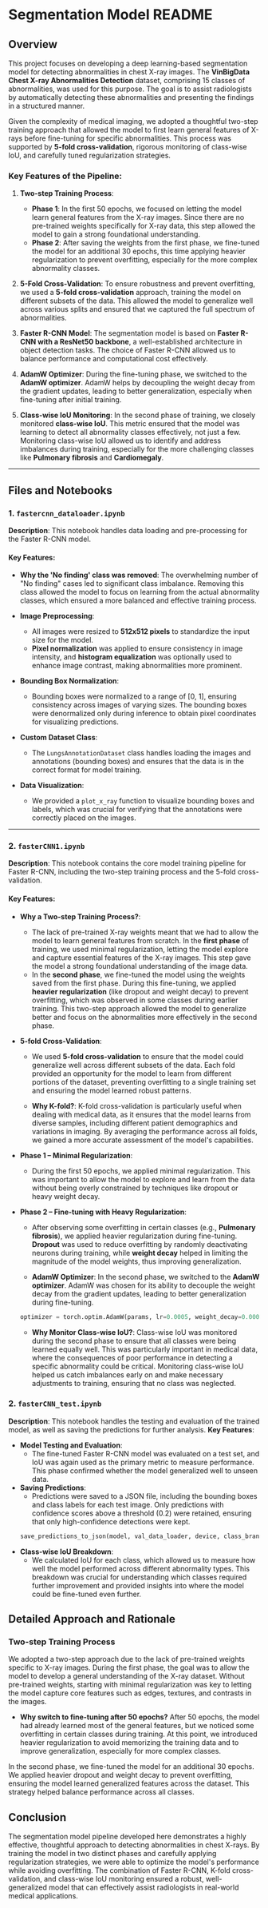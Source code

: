 # Segmentation Model README

## Overview

This project focuses on developing a deep learning-based segmentation model for detecting abnormalities in chest X-ray images. The **VinBigData Chest X-ray Abnormalities Detection** dataset, comprising 15 classes of abnormalities, was used for this purpose. The goal is to assist radiologists by automatically detecting these abnormalities and presenting the findings in a structured manner.

Given the complexity of medical imaging, we adopted a thoughtful two-step training approach that allowed the model to first learn general features of X-rays before fine-tuning for specific abnormalities. This process was supported by **5-fold cross-validation**, rigorous monitoring of class-wise IoU, and carefully tuned regularization strategies.

### Key Features of the Pipeline:
1. **Two-step Training Process**: 
   - **Phase 1**: In the first 50 epochs, we focused on letting the model learn general features from the X-ray images. Since there are no pre-trained weights specifically for X-ray data, this step allowed the model to gain a strong foundational understanding.
   - **Phase 2**: After saving the weights from the first phase, we fine-tuned the model for an additional 30 epochs, this time applying heavier regularization to prevent overfitting, especially for the more complex abnormality classes.

2. **5-Fold Cross-Validation**: To ensure robustness and prevent overfitting, we used a **5-fold cross-validation** approach, training the model on different subsets of the data. This allowed the model to generalize well across various splits and ensured that we captured the full spectrum of abnormalities.

3. **Faster R-CNN Model**: The segmentation model is based on **Faster R-CNN with a ResNet50 backbone**, a well-established architecture in object detection tasks. The choice of Faster R-CNN allowed us to balance performance and computational cost effectively.

4. **AdamW Optimizer**: During the fine-tuning phase, we switched to the **AdamW optimizer**. AdamW helps by decoupling the weight decay from the gradient updates, leading to better generalization, especially when fine-tuning after initial training.

5. **Class-wise IoU Monitoring**: In the second phase of training, we closely monitored **class-wise IoU**. This metric ensured that the model was learning to detect all abnormality classes effectively, not just a few. Monitoring class-wise IoU allowed us to identify and address imbalances during training, especially for the more challenging classes like **Pulmonary fibrosis** and **Cardiomegaly**.

---

## Files and Notebooks

### 1. `fastercnn_dataloader.ipynb`
**Description**: This notebook handles data loading and pre-processing for the Faster R-CNN model.

#### Key Features:
- **Why the 'No finding' class was removed**: The overwhelming number of "No finding" cases led to significant class imbalance. Removing this class allowed the model to focus on learning from the actual abnormality classes, which ensured a more balanced and effective training process.

- **Image Preprocessing**:
  - All images were resized to **512x512 pixels** to standardize the input size for the model.
  - **Pixel normalization** was applied to ensure consistency in image intensity, and **histogram equalization** was optionally used to enhance image contrast, making abnormalities more prominent.

- **Bounding Box Normalization**:
  - Bounding boxes were normalized to a range of [0, 1], ensuring consistency across images of varying sizes. The bounding boxes were denormalized only during inference to obtain pixel coordinates for visualizing predictions.

- **Custom Dataset Class**:
  - The `LungsAnnotationDataset` class handles loading the images and annotations (bounding boxes) and ensures that the data is in the correct format for model training.

- **Data Visualization**:
  - We provided a `plot_x_ray` function to visualize bounding boxes and labels, which was crucial for verifying that the annotations were correctly placed on the images.

---

### 2. `fasterCNN1.ipynb`
**Description**: This notebook contains the core model training pipeline for Faster R-CNN, including the two-step training process and the 5-fold cross-validation.

#### Key Features:

- **Why a Two-step Training Process?**:
  - The lack of pre-trained X-ray weights meant that we had to allow the model to learn general features from scratch. In the **first phase** of training, we used minimal regularization, letting the model explore and capture essential features of the X-ray images. This step gave the model a strong foundational understanding of the image data.
  - In the **second phase**, we fine-tuned the model using the weights saved from the first phase. During this fine-tuning, we applied **heavier regularization** (like dropout and weight decay) to prevent overfitting, which was observed in some classes during earlier training. This two-step approach allowed the model to generalize better and focus on the abnormalities more effectively in the second phase.

- **5-fold Cross-Validation**:
  - We used **5-fold cross-validation** to ensure that the model could generalize well across different subsets of the data. Each fold provided an opportunity for the model to learn from different portions of the dataset, preventing overfitting to a single training set and ensuring the model learned robust patterns.

  - **Why K-fold?**: K-fold cross-validation is particularly useful when dealing with medical data, as it ensures that the model learns from diverse samples, including different patient demographics and variations in imaging. By averaging the performance across all folds, we gained a more accurate assessment of the model's capabilities.

- **Phase 1 – Minimal Regularization**:
  - During the first 50 epochs, we applied minimal regularization. This was important to allow the model to explore and learn from the data without being overly constrained by techniques like dropout or heavy weight decay.
  
- **Phase 2 – Fine-tuning with Heavy Regularization**:
  - After observing some overfitting in certain classes (e.g., **Pulmonary fibrosis**), we applied heavier regularization during fine-tuning. **Dropout** was used to reduce overfitting by randomly deactivating neurons during training, while **weight decay** helped in limiting the magnitude of the model weights, thus improving generalization.

  - **AdamW Optimizer**: In the second phase, we switched to the **AdamW optimizer**. AdamW was chosen for its ability to decouple the weight decay from the gradient updates, leading to better generalization during fine-tuning.

  ```python
  optimizer = torch.optim.AdamW(params, lr=0.0005, weight_decay=0.0005, betas=(0.9, 0.999), eps=1e-08)
    ```
  - **Why Monitor Class-wise IoU?**: Class-wise IoU was monitored during the second phase to ensure that all classes were being learned equally well. This was particularly important in medical data, where the consequences of poor performance in detecting a specific abnormality could be critical. Monitoring class-wise IoU helped us catch imbalances early on and make necessary adjustments to training, ensuring that no class was neglected.

### 2. `fasterCNN_test.ipynb`
**Description**: This notebook handles the testing and evaluation of the trained model, as well as saving the predictions for further analysis.
**Key Features**:
- **Model Testing and Evaluation**:
  - The fine-tuned Faster R-CNN model was evaluated on a test set, and IoU was again used as the primary metric to measure performance. This phase confirmed whether the model generalized well to unseen data.
- **Saving Predictions**:
  - Predictions were saved to a JSON file, including the bounding boxes and class labels for each test image. Only predictions with confidence scores above a threshold (0.2) were retained, ensuring that only high-confidence detections were kept.
  ```python
  save_predictions_to_json(model, val_data_loader, device, class_brands, filename='results.json')
  ```
- **Class-wise IoU Breakdown**: 
  - We calculated IoU for each class, which allowed us to measure how well the model performed across different abnormality types. This breakdown was crucial for understanding which classes required further improvement and provided insights into where the model could be fine-tuned even further.

## Detailed Approach and Rationale
### Two-step Training Process
We adopted a two-step approach due to the lack of pre-trained weights specific to X-ray images. During the first phase, the goal was to allow the model to develop a general understanding of the X-ray dataset. Without pre-trained weights, starting with minimal regularization was key to letting the model capture core features such as edges, textures, and contrasts in the images.
  - **Why switch to fine-tuning after 50 epochs?** After 50 epochs, the model had already learned most of the general features, but we noticed some overfitting in certain classes during training. At this point, we introduced heavier regularization to avoid memorizing the training data and to improve generalization, especially for more complex classes.

In the second phase, we fine-tuned the model for an additional 30 epochs. We applied heavier dropout and weight decay to prevent overfitting, ensuring the model learned generalized features across the dataset. This strategy helped balance performance across all classes.

## Conclusion
The segmentation model pipeline developed here demonstrates a highly effective, thoughtful approach to detecting abnormalities in chest X-rays. By training the model in two distinct phases and carefully applying regularization strategies, we were able to optimize the model's performance while avoiding overfitting. The combination of Faster R-CNN, K-fold cross-validation, and class-wise IoU monitoring ensured a robust, well-generalized model that can effectively assist radiologists in real-world medical applications.


